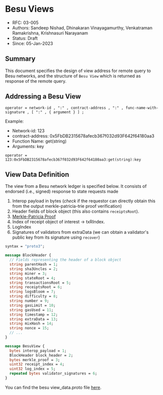 <!--
 Copyright IBM Corp. All Rights Reserved.

 SPDX-License-Identifier: CC-BY-4.0
 -->
# Besu Views

- RFC: 03-005
- Authors: Sandeep Nishad, Dhinakaran Vinayagamurthy, Venkatraman Ramakrishna, Krishnasuri Narayanam
- Status: Draft
- Since: 05-Jan-2023

## Summary

This document specifies the design of view address for remote query to Besu networks, and the structure of `Besu View` which is returned as response of the remote query.

## Addressing a Besu View

```
operator = network-id , ":" , contract-address , ":" , func-name-with-signature , [ ":" , { argument } ] ;
```

Example:

-   Network-id: 123
-   contract-address: 0x5FbDB2315678afecb367f032d93F642f64180aa3
-   Function Name: get(string)
-   Arguments: key

```
operator = 123:0x5FbDB2315678afecb367f032d93F642f64180aa3:get(string):key
```

## View Data Definition
The view from a Besu network ledger is specified below. It consists of endorsed (i.e., signed) response to state requests made

1. Interop payload in bytes (_check_ if the requestor can directly obtain this from the output merkle-patricia-trie proof verification)
2. Header fields of block object (this also contains `receiptsRoot`).
3. [Merkle-Patricia Proof](https://ethereum.org/en/developers/docs/data-structures-and-encoding/patricia-merkle-trie/)
4. Index of receipt object of interest -> txRIndex.
5. LogIndex
6. Signatures of validators from extraData (we can obtain a validator's public key from its signature using `recover`)


```protobuf
syntax = "proto3";

message BlockHeader {
  // Fields representing the header of a block object
  string parentHash = 1;
  string sha3Uncles = 2;
  string miner = 3;
  string stateRoot = 4;
  string transactionsRoot = 5;
  string receiptsRoot = 6;
  string logsBloom = 7;
  string difficulty = 8;
  string number = 9;
  string gasLimit = 10;
  string gasUsed = 11;
  string timestamp = 12;
  string extraData = 13;
  string mixHash = 14;
  string nonce = 15;
  // ...
}

message BesuView {
  bytes interop_payload = 1;
  BlockHeader block_header = 2;
  bytes merkle_proof = 3;
  uint32 receipt_index = 4;
  uint32 log_index = 5;
  repeated bytes validator_signatures = 6;
}
```

You can find the besu view_data.proto file [here](https://github.com/hyperledger/cacti/blob/main/weaver/common/protos/besu/view_data.proto).
